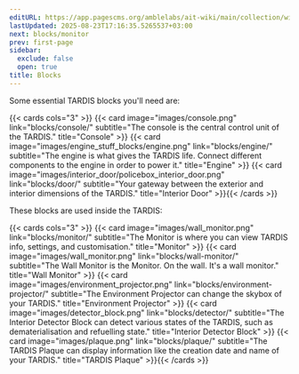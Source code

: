 ```yaml
---
editURL: https://app.pagescms.org/amblelabs/ait-wiki/main/collection/wiki/edit/prebuild%2Fsrc%2Fblocks%2F_index.yaml
lastUpdated: 2025-08-23T17:16:35.5265537+03:00
next: blocks/monitor
prev: first-page
sidebar:
  exclude: false
  open: true
title: Blocks
---
```


Some essential TARDIS blocks you'll need are:

{{< cards cols="3" >}}
{{< card image="images/console.png" link="blocks/console/" subtitle="The console is the central control unit of the TARDIS." title="Console" >}}
{{< card image="images/engine_stuff_blocks/engine.png" link="blocks/engine/" subtitle="The engine is what gives the TARDIS life. Connect different components to the engine in order to power it." title="Engine" >}}
{{< card image="images/interior_door/policebox_interior_door.png" link="blocks/door/" subtitle="Your gateway between the exterior and interior dimensions of the TARDIS." title="Interior Door" >}}{{< /cards >}}

These blocks are used inside the TARDIS:

{{< cards cols="3" >}}
{{< card image="images/wall_monitor.png" link="blocks/monitor/" subtitle="The Monitor is where you can view TARDIS info, settings, and customisation." title="Monitor" >}}
{{< card image="images/wall_monitor.png" link="blocks/wall-monitor/" subtitle="The Wall Monitor is the Monitor. On the wall. It's a wall monitor." title="Wall Monitor" >}}
{{< card image="images/environment_projector.png" link="blocks/environment-projector/" subtitle="The Environment Projector can change the skybox of your TARDIS." title="Environment Projector" >}}
{{< card image="images/detector_block.png" link="blocks/detector/" subtitle="The Interior Detector Block can detect various states of the TARDIS, such as dematerialisation and refuelling state." title="Interior Detector Block" >}}
{{< card image="images/plaque.png" link="blocks/plaque/" subtitle="The TARDIS Plaque can display information like the creation date and name of your TARDIS." title="TARDIS Plaque" >}}{{< /cards >}}
